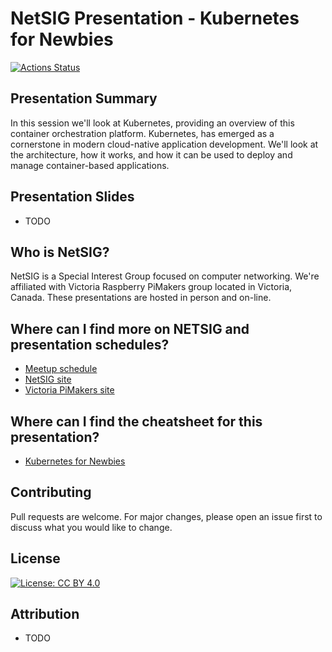 # NetSIG Presentation - Kubernetes for Newbies

[![Actions Status](https://github.com/netserf/netsig-presentation-kubernetes-for-newbies/workflows/Docs/badge.svg)](https://github.com/netserf/netsig-presentation-kubernetes-for-newbies/actions)

## Presentation Summary

In this session we'll look at Kubernetes, providing an overview of this
container orchestration platform. Kubernetes, has emerged as a cornerstone in
modern cloud-native application development. We'll look at the architecture, how
it works, and how it can be used to deploy and manage container-based
applications.

## Presentation Slides

* TODO

## Who is NetSIG?

NetSIG is a Special Interest Group focused on computer networking. We're
affiliated with Victoria Raspberry PiMakers group located in Victoria, Canada.
These presentations are hosted in person and on-line.

## Where can I find more on NETSIG and presentation schedules?

* [Meetup schedule](https://www.meetup.com/Victoria-Raspberry-PiMakers-And-Others/events)
* [NetSIG site](https://vicpimakers.ca/netsig/)
* [Victoria PiMakers site](https://vicpimakers.ca/)

## Where can I find the cheatsheet for this presentation?

* [Kubernetes for Newbies](kubernetes-for-newbies-cheatsheet.md)

## Contributing

Pull requests are welcome. For major changes, please open an issue first to
discuss what you would like to change.

## License

[![License: CC BY 4.0](https://img.shields.io/badge/License-CC_BY_4.0-lightgrey.svg)](https://creativecommons.org/licenses/by/4.0/)

## Attribution

* TODO
